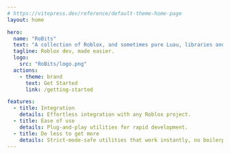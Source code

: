 ```yaml
---
# https://vitepress.dev/reference/default-theme-home-page
layout: home

hero:
  name: "RoBits"
  text: "A collection of Roblox, and sometimes pure Luau, libraries and utilities"
  tagline: Roblox dev, made easier.
  logo:
    src: "RoBits/logo.png"
  actions:
    - theme: brand
      text: Get Started
      link: /getting-started

features:
  - title: Integration
    details: Effortless integration with any Roblox project.
  - title: Ease of use
    details: Plug-and-play utilities for rapid development.
  - title: Do less to get more
    details: Strict-mode-safe utilities that work instantly, no boilerplate needed.
---
```

